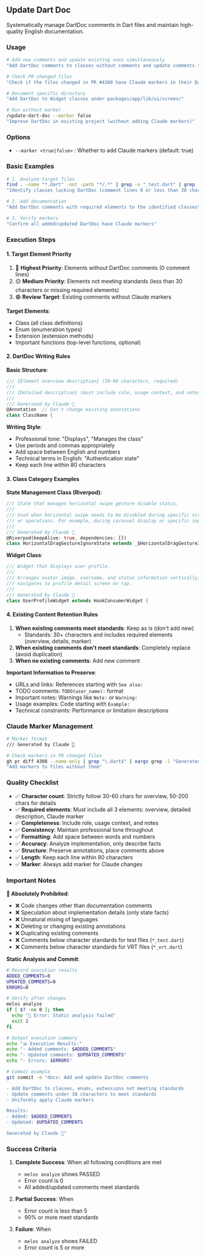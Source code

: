 ## Update Dart Doc

Systematically manage DartDoc comments in Dart files and maintain high-quality English documentation.

### Usage

```bash
# Add new comments and update existing ones simultaneously
"Add DartDoc comments to classes without comments and update comments that don't meet standards"

# Check PR changed files
"Check if the files changed in PR #4308 have Claude markers in their DartDoc"

# Document specific directory
"Add DartDoc to Widget classes under packages/app/lib/ui/screen/"

# Run without marker
/update-dart-doc --marker false
"Improve DartDoc in existing project (without adding Claude markers)"
```

### Options

- `--marker <true|false>` : Whether to add Claude markers (default: true)

### Basic Examples

```bash
# 1. Analyze target files
find . -name "*.dart" -not -path "*/.*" | grep -v "_test.dart" | grep -v "_vrt.dart"
"Identify classes lacking DartDoc (comment lines 0 or less than 30 characters)"

# 2. Add documentation
"Add DartDoc comments with required elements to the identified classes"

# 3. Verify markers
"Confirm all added/updated DartDoc have Claude markers"
```

### Execution Steps

#### 1. Target Element Priority

1. 🔴 **Highest Priority**: Elements without DartDoc comments (0 comment lines)
2. 🟡 **Medium Priority**: Elements not meeting standards (less than 30 characters or missing required elements)
3. 🟢 **Review Target**: Existing comments without Claude markers

**Target Elements**:

- Class (all class definitions)
- Enum (enumeration types)
- Extension (extension methods)
- Important functions (top-level functions, optional)

#### 2. DartDoc Writing Rules

**Basic Structure**:

```dart
/// {Element overview description} (30-60 characters, required)
///
/// {Detailed description} (must include role, usage context, and notes, 50-200 characters)
///
/// Generated by Claude 🤖
@Annotation  // Don't change existing annotations
class ClassName {
```

**Writing Style**:

- Professional tone: "Displays", "Manages the class"
- Use periods and commas appropriately
- Add space between English and numbers
- Technical terms in English: "Authentication state"
- Keep each line within 80 characters

#### 3. Class Category Examples

**State Management Class (Riverpod)**:

```dart
/// State that manages horizontal swipe gesture disable status.
///
/// Used when horizontal swipe needs to be disabled during specific screens
/// or operations. For example, during carousel display or specific input.
///
/// Generated by Claude 🤖
@Riverpod(keepAlive: true, dependencies: [])
class HorizontalDragGestureIgnoreState extends _$HorizontalDragGestureIgnoreState {
```

**Widget Class**:

```dart
/// Widget that displays user profile.
///
/// Arranges avatar image, username, and status information vertically,
/// navigates to profile detail screen on tap.
///
/// Generated by Claude 🤖
class UserProfileWidget extends HookConsumerWidget {
```

#### 4. Existing Content Retention Rules

1. **When existing comments meet standards**: Keep as is (don't add new)
   - Standards: 30+ characters and includes required elements (overview, details, marker)
2. **When existing comments don't meet standards**: Completely replace (avoid duplication)
3. **When no existing comments**: Add new comment

**Important Information to Preserve**:

- URLs and links: References starting with `See also:`
- TODO comments: `TODO(user_name):` format
- Important notes: Warnings like `Note:` or `Warning:`
- Usage examples: Code starting with `Example:`
- Technical constraints: Performance or limitation descriptions

### Claude Marker Management

```bash
# Marker format
/// Generated by Claude 🤖

# Check markers in PR changed files
gh pr diff 4308 --name-only | grep "\.dart$" | xargs grep -l "Generated by Claude"
"Add markers to files without them"
```

### Quality Checklist

- ✅ **Character count**: Strictly follow 30-60 chars for overview, 50-200 chars for details
- ✅ **Required elements**: Must include all 3 elements: overview, detailed description, Claude marker
- ✅ **Completeness**: Include role, usage context, and notes
- ✅ **Consistency**: Maintain professional tone throughout
- ✅ **Formatting**: Add space between words and numbers
- ✅ **Accuracy**: Analyze implementation, only describe facts
- ✅ **Structure**: Preserve annotations, place comments above
- ✅ **Length**: Keep each line within 80 characters
- ✅ **Marker**: Always add marker for Claude changes

### Important Notes

**🔴 Absolutely Prohibited**:

- ❌ Code changes other than documentation comments
- ❌ Speculation about implementation details (only state facts)
- ❌ Unnatural mixing of languages
- ❌ Deleting or changing existing annotations
- ❌ Duplicating existing comments
- ❌ Comments below character standards for test files (`*_test.dart`)
- ❌ Comments below character standards for VRT files (`*_vrt.dart`)

**Static Analysis and Commit**:

```bash
# Record execution results
ADDED_COMMENTS=0
UPDATED_COMMENTS=0
ERRORS=0

# Verify after changes
melos analyze
if [ $? -ne 0 ]; then
  echo "🔴 Error: Static analysis failed"
  exit 1
fi

# Output execution summary
echo "📊 Execution Results:"
echo "- Added comments: $ADDED_COMMENTS"
echo "- Updated comments: $UPDATED_COMMENTS"
echo "- Errors: $ERRORS"

# Commit example
git commit -m "docs: Add and update DartDoc comments

- Add DartDoc to classes, enums, extensions not meeting standards
- Update comments under 30 characters to meet standards
- Uniformly apply Claude markers

Results:
- Added: $ADDED_COMMENTS
- Updated: $UPDATED_COMMENTS

Generated by Claude 🤖"
```

### Success Criteria

1. **Complete Success**: When all following conditions are met
   - `melos analyze` shows PASSED
   - Error count is 0
   - All added/updated comments meet standards

2. **Partial Success**: When
   - Error count is less than 5
   - 90% or more meet standards

3. **Failure**: When
   - `melos analyze` shows FAILED
   - Error count is 5 or more
